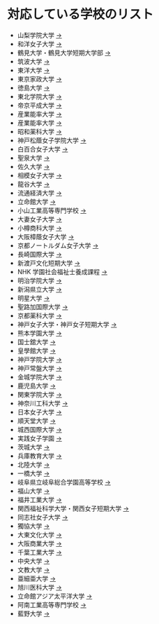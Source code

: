 # 対応している学校のリスト

- 山梨学院大学 [->](https://manaba.ygu.ac.jp/ct/login)
- 和洋女子大学 [->](https://www.wayo.ac.jp/students)
- 鶴見大学・鶴見大学短期大学部 [->](https://www.tsurumi-u.ac.jp/site/campus/manaba.html)
- 筑波大学 [->](https://www.ecloud.tsukuba.ac.jp/manaba/guide)
- 東洋大学 [->](https://www.ace.toyo.ac.jp/local/course_2312931_news_7296981)
- 東京家政大学 [->](https://tokyo-kasei.manaba.jp/ct/login)
- 徳島大学 [->](https://manaba.lms.tokushima-u.ac.jp/local/login)
- 東北学院大学 [->](https://www.tohoku-gakuin.ac.jp/faculty/manaba/guide.html)
- 帝京平成大学 [->](https://manaba.thu.ac.jp/ct/login)
- 産業能率大学 [->](https://sls.hj.sanno.ac.jp/ct/login)
- 産業能率大学 [->](https://slms.mi.sanno.ac.jp/ct/login)
- 昭和薬科大学 [->](https://manaba.shoyaku.ac.jp/ct/login)
- 神戸松蔭女子学院大学 [->](https://lms.shoin.ac.jp/ct/login)
- 白百合女子大学 [->](https://www.shirayuri.ac.jp/imc/manabacourse.html)
- 聖泉大学 [->](https://manaba.seisen.ac.jp/ct/login)
- 佐久大学 [->](https://manaba.saku.ac.jp/ct/login)
- 相模女子大学 [->](https://www.sagami-wu.ac.jp/media/02_manaba_manual.pdf)
- 龍谷大学 [->](https://manaba.ryukoku.ac.jp/local/home)
- 流通経済大学 [->](https://www2.rku.ac.jp/ipc/system/manaba.html)
- 立命館大学 [->](https://www.ritsumei.ac.jp/ct/)
- 小山工業高等専門学校 [->](https://oyama-ct.manaba.jp/ct/home)
- 大妻女子大学 [->](https://otsuma.manaba.jp/ct/login)
- 小樽商科大学 [->](https://otaru-uc.manaba.jp/ct/login)
- 大阪樟蔭女子大学 [->](https://manaba.osaka-shoin.ac.jp/ct/course_407236)
- 京都ノートルダム女子大学 [->](https://manaba.notredame.ac.jp/ct/login)
- 長崎国際大学 [->](https://niu2.manaba.jp/ct/login)
- 新渡戸文化短期大学 [->](https://manaba.nitobebunka.ac.jp/ct/login)
- NHK 学園社会福祉士養成課程 [->](https://www.n-gaku.jp/social-worker/manaba/)
- 明治学院大学 [->](https://mgu.manaba.jp/local/login)
- 新潟県立大学 [->](https://mf.unii.ac.jp/ct/login)
- 明星大学 [->](https://manaba.meisei-u.ac.jp/ct/login)
- 聖路加国際大学 [->](http://university.luke.ac.jp/campuslife/supportsystem/manaba.html)
- 京都薬科大学 [->](https://www.kyoto-phu.ac.jp/other/bulletin_board.html)
- 神戸女子大学・神戸女子短期大学 [->](https://kwu.manaba.jp/ct/login)
- 熊本学園大学 [->](https://www.ecc.kumagaku.ac.jp/technology_information/manaba/sp)
- 国士舘大学 [->](https://www.kokushikan.ac.jp/campus_life/learning_support/manaba.html)
- 皇學館大学 [->](https://lms-manaba.kogakkan-u.ac.jp/ct/home?chglistformat=timetable)
- 神戸学院大学 [->](https://css-manaba2.kobegakuin.ac.jp/ct/login)
- 神戸常盤大学 [->](https://kobe-tokiwa.manaba.jp/ct/login?lang=ja)
- 金城学院大学 [->](https://kinjo.manaba.jp/ct/home_course)
- 鹿児島大学 [->](https://www.kagoshima-u.ac.jp/manaba/manaba.html)
- 関東学院大学 [->](https://univ.kanto-gakuin.ac.jp/students.html)
- 神奈川工科大学 [->](https://kaitc2.manaba.jp/ct/)
- 日本女子大学 [->](https://manaba.jwu.ac.jp/ct/login)
- 順天堂大学 [->](https://med-lms.juntendo.ac.jp/ct/login?lang=ja)
- 城西国際大学 [->](https://www.jiu.ac.jp/johocenter/20/4_manaba.htm)
- 実践女子学園 [->](https://manaba.jissen.ac.jp/ct/home)
- 茨城大学 [->](https://manaba.ibaraki.ac.jp/local/login)
- 兵庫教育大学 [->](https://www.hyogo-u.ac.jp/visitor/student/)
- 北陸大学 [->](https://manaba.hokuriku-u.ac.jp/ct/login?lang=ja)
- 一橋大学 [->](https://manaba.hit-u.ac.jp/ct/)
- 岐阜県立岐阜総合学園高等学校 [->](https://school.gifu-net.ed.jp/wordpress/sogo-hs/%E3%80%8Cmanaba%E3%80%8D%E3%83%AD%E3%82%B0%E3%82%A4%E3%83%B3%E3%83%9A%E3%83%BC%E3%82%B8/)
- 福山大学 [->](https://cerezo.fukuyama-u.ac.jp/ct/login)
- 福井工業大学 [->](https://www.fukui-ut.ac.jp/archives/001/202004/5e9122cb421d4.pdf)
- 関西福祉科学大学・関西女子短期大学 [->](http://dc.kwc.ac.jp/)
- 同志社女子大学 [->](https://manavi.dwc.doshisha.ac.jp/ct/course_257326_topics_53_tflat)
- 獨協大学 [->](https://www.dokkyo.ac.jp/research/ict/manaba.html)
- 大東文化大学 [->](https://www.daito.ac.jp/itc/other/details_25451.html)
- 大阪商業大学 [->](https://daishodai.manaba.jp/ct/login?lang=ja)
- 千葉工業大学 [->](https://cit.manaba.jp/ct/login)
- 中央大学 [->](https://itc.r.chuo-u.ac.jp/com/manaba/)
- 文教大学 [->](https://campus.bunkyo.ac.jp/entrance/manaba.html)
- 亜細亜大学 [->](https://asia-u.manaba.jp/ct/login)
- 旭川医科大学 [->](https://www.asahikawa-med.ac.jp/index.php?f=student+index)
- 立命館アジア太平洋大学 [->](https://manaba.apu.ac.jp/local/login)
- 阿南工業高等専門学校 [->](https://lms.anan-nct.ac.jp/ct/login)
- 藍野大学 [->](https://aino.manaba.jp/ct/login)
